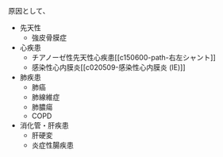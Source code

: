 原因として、
- 先天性
	- 強皮骨膜症
- 心疾患
	- チアノーゼ性先天性心疾患[[c150600-path-右左シャント]]
	- 感染性心内膜炎[[c020509-感染性心内膜炎 (IE)]]
- 肺疾患
	- 肺癌
	- 肺線維症
	- 肺膿瘍
	- COPD
- 消化管・肝疾患
	- 肝硬変
	- 炎症性腸疾患
